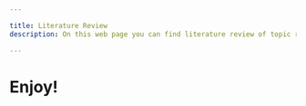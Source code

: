 ```yaml
---

title: Literature Review
description: On this web page you can find literature review of topic related papers

---
```



# Enjoy!






